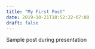 ```yaml
---
title: "My First Post"
date: 2019-10-21T18:52:22-07:00
draft: false
---
```

Sample post during presentation
